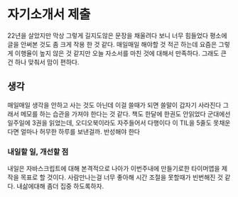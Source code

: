 # 자기소개서 제출

22년을 살았지만 막상 그렇게 길지도않은 문장을 채울려다 보니 너무 힘들었다 평소에 글을 안써본 것도 좀 크게 작용 한 것 같다.
매일매일 해야할 것 적곤 하는데 요즘은 그렇게 이행율이 높지 않은 것 같지만 오늘 자소서를 마친 것에 대해서 만족하다. 그래도 큰 건 하나 맞춰서 맘이 편하다.

## 생각

매일매일 생각을 안하고 사는 것도 아닌데 이걸 쓸때가 되면 쓸말이 갑자기 사라진다 그래서 메모를 하는 습관을 가져야 한다는 것 같다. 책도 한달에 한권도 안읽었다 군대에선 일주일에 3권을 읽었는데, 오디오북이라도 자주들어서 다행이다 이 TIL을 5줄도 못채운다면 얼마나 허무한 하루를 보낸걸까. 반성해야 한다

### 내일할 일, 개선할 점

내일은 자바스크립트에 대해 본격적으로 나아가 이번주내에 만들기로한 타이머앱을 제작을 목표로 할 것이다. 사람만나는걸 너무 좋아해 시간 조절을 못할때가 빈번해진 것 같다. 내삶에대해 좀더 집중 하도록하자.
